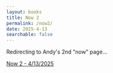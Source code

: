 ```yaml
---
layout: books
title: Now 2
permalink: /now2/
date: 2025-4-13
searchable: false
---
```


Redirecting to Andy's 2nd "now" page...

[Now 2 - 4/13/2025](https://world.hey.com/tratt/now-30b42666)

<script>
window.onload = function () {
  window.location.href="https://world.hey.com/tratt/now-30b42666";
}
</script>

